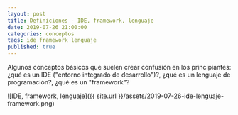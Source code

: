 ```yaml
---
layout: post
title: Definiciones - IDE, framework, lenguaje
date: 2019-07-26 21:00:00
categories: conceptos
tags: ide framework lenguaje
published: true
---
```


Algunos conceptos básicos que suelen crear confusión en los principiantes: ¿qué es un IDE ("entorno integrado de desarrollo")?, ¿qué es un lenguaje de programación?, ¿qué es un "framework"?

![IDE, framework, lenguaje]({{ site.url }}/assets/2019-07-26-ide-lenguaje-framework.png)

